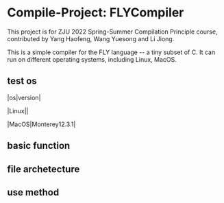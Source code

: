 # Compile-Project: FLYCompiler

This project is for ZJU 2022 Spring-Summer Compilation Principle course, contributed by Yang Haofeng, Wang Yuesong and Li Jiong.

This is a simple compiler for the FLY language -- a tiny subset of C. It can run on different operating systems, including Linux, MacOS.

## test os

|os|version|

|Linux||

|MacOS|Monterey12.3.1|

## basic function

## file archetecture

## use method

